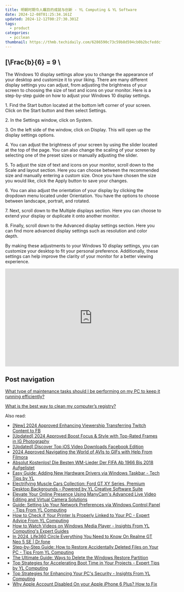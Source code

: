 ```yaml
---
title: 明朝时期令人瞩目的成就与创新 - YL Computing & YL Software
date: 2024-12-08T01:25:34.161Z
updated: 2024-12-12T00:27:30.301Z
tags:
  - product
categories:
  - pcclean
thumbnail: https://thmb.techidaily.com/6286590c73c59b8d594cb0b2bcfeddcf75c266e1c9f05737fe2466998b55fc4d.jpg
---
```


## \[\Frac{b}{6} = 9 \

The Windows 10 display settings allow you to change the appearance of your desktop and customize it to your liking. There are many different display settings you can adjust, from adjusting the brightness of your screen to choosing the size of text and icons on your monitor. Here is a step-by-step guide on how to adjust your Windows 10 display settings. 

1\. Find the Start button located at the bottom left corner of your screen. Click on the Start button and then select Settings.

2\. In the Settings window, click on System.

3\. On the left side of the window, click on Display. This will open up the display settings options. 

4\. You can adjust the brightness of your screen by using the slider located at the top of the page. You can also change the scaling of your screen by selecting one of the preset sizes or manually adjusting the slider.

5\. To adjust the size of text and icons on your monitor, scroll down to the Scale and layout section. Here you can choose between the recommended size and manually entering a custom size. Once you have chosen the size you would like, click the Apply button to save your changes.

6\. You can also adjust the orientation of your display by clicking the dropdown menu located under Orientation. You have the options to choose between landscape, portrait, and rotated.

7\. Next, scroll down to the Multiple displays section. Here you can choose to extend your display or duplicate it onto another monitor.

8\. Finally, scroll down to the Advanced display settings section. Here you can find more advanced display settings such as resolution and color depth. 

By making these adjustments to your Windows 10 display settings, you can customize your desktop to fit your personal preference. Additionally, these settings can help improve the clarity of your monitor for a better viewing experience.

<!-- affiliate ads begin -->
<iframe width="560" height="315" src="https://www.youtube.com/embed/QRaEdFMU-Xc?si=OjaiTvlogJy5wHhN" title="YouTube video player" frameborder="0" allow="accelerometer; autoplay; clipboard-write; encrypted-media; gyroscope; picture-in-picture; web-share" referrerpolicy="strict-origin-when-cross-origin" allowfullscreen></iframe>
<!-- affiliate ads end -->

## Post navigation

[What type of maintenance tasks should I be performing on my PC to keep it running efficiently?](https://tools.techidaily.com/pcclean/products/)

[What is the best way to clean my computer’s registry?](https://tools.techidaily.com/pcclean/products/)

<ins class="adsbygoogle"
     style="display:block"
     data-ad-format="autorelaxed"
     data-ad-client="ca-pub-7571918770474297"
     data-ad-slot="1223367746"></ins>

<ins class="adsbygoogle"
     style="display:block"
     data-ad-client="ca-pub-7571918770474297"
     data-ad-slot="8358498916"
     data-ad-format="auto"
     data-full-width-responsive="true"></ins>

<span class="atpl-alsoreadstyle">Also read:</span>
<div><ul>
<li><a href="https://facebook-videos.techidaily.com/new-2024-approved-enhancing-viewership-transferring-twitch-content-to-fb/"><u>[New] 2024 Approved Enhancing Viewership Transferring Twitch Content to FB</u></a></li>
<li><a href="https://instagram-clips.techidaily.com/updated-2024-approved-boost-focus-and-style-with-top-rated-frames-in-ig-photography/"><u>[Updated] 2024 Approved Boost Focus & Style with Top-Rated Frames in IG Photography</u></a></li>
<li><a href="https://facebook-clips.techidaily.com/updated-discover-top-ios-video-downloads-facebook-edition/"><u>[Updated] Discover Top iOS Video Downloads Facebook Edition</u></a></li>
<li><a href="https://fox-cloud.techidaily.com/2024-approved-navigating-the-world-of-avis-to-gifs-with-help-from-filmora/"><u>2024 Approved Navigating the World of AVIs to GIFs with Help From Filmora</u></a></li>
<li><a href="https://tech-revival.techidaily.com/absolut-kostenlos-die-besten-wm-lieder-der-fifa-ab-1966-bis-2018-aufgelistet/"><u>Absolut Kostenlos! Die Besten WM-Lieder Der FIFA Ab 1966 Bis 2018 Aufgelistet</u></a></li>
<li><a href="https://discover-able.techidaily.com/easy-guide-adding-new-hardware-drivers-via-windows-taskbar-tech-tips-by-yl/"><u>Easy Guide: Adding New Hardware Drivers via Windows Taskbar - Tech Tips by YL</u></a></li>
<li><a href="https://discover-able.techidaily.com/electrifying-muscle-cars-collection-ford-gt-xy-series-premium-desktop-backgrounds-powered-by-yl-creative-software-suite/"><u>Electrifying Muscle Cars Collection: Ford GT XY Series, Premium Desktop Backgrounds – Powered by YL Creative Software Suite</u></a></li>
<li><a href="https://solve-help.techidaily.com/elevate-your-online-presence-using-manycams-advanced-live-video-editing-and-virtual-camera-solutions/"><u>Elevate Your Online Presence Using ManyCam's Advanced Live Video Editing and Virtual Camera Solutions</u></a></li>
<li><a href="https://discover-able.techidaily.com/guide-setting-up-your-network-preferences-via-windows-control-panel-tips-from-yl-computing/"><u>Guide: Setting Up Your Network Preferences via Windows Control Panel - Tips From YL Computing</u></a></li>
<li><a href="https://discover-able.techidaily.com/how-to-check-if-your-printer-is-properly-linked-to-your-pc-expert-advice-from-yl-computing/"><u>How to Check if Your Printer Is Properly Linked to Your PC - Expert Advice From YL Computing</u></a></li>
<li><a href="https://discover-able.techidaily.com/how-to-watch-videos-on-windows-media-player-insights-from-yl-computings-expert-guides/"><u>How to Watch Videos on Windows Media Player - Insights From YL Computing's Expert Guides</u></a></li>
<li><a href="https://phone-solutions.techidaily.com/in-2024-life360-circle-everything-you-need-to-know-on-realme-gt-neo-5-se-drfone-by-drfone-virtual-android/"><u>In 2024, Life360 Circle Everything You Need to Know On Realme GT Neo 5 SE | Dr.fone</u></a></li>
<li><a href="https://discover-able.techidaily.com/step-by-step-guide-how-to-restore-accidentally-deleted-files-on-your-pc-tips-from-yl-computing/"><u>Step-by-Step Guide: How to Restore Accidentally Deleted Files on Your PC - Tips From YL Computing</u></a></li>
<li><a href="https://tech-recovery.techidaily.com/the-ultimate-guide-ways-to-delete-the-windows-restore-partition/"><u>The Ultimate Guide: Ways to Delete the Windows Restore Partition</u></a></li>
<li><a href="https://discover-able.techidaily.com/top-strategies-for-accelerating-boot-time-in-your-projects-expert-tips-by-yl-computing/"><u>Top Strategies for Accelerating Boot Time in Your Projects - Expert Tips by YL Computing</u></a></li>
<li><a href="https://discover-able.techidaily.com/top-strategies-for-enhancing-your-pcs-security-insights-from-yl-computing/"><u>Top Strategies for Enhancing Your PC's Security - Insights From YL Computing</u></a></li>
<li><a href="https://apple-account.techidaily.com/why-apple-account-disabled-on-your-apple-iphone-6-plus-how-to-fix-by-drfone-ios/"><u>Why Apple Account Disabled On your Apple iPhone 6 Plus? How to Fix</u></a></li>
</ul></div>

